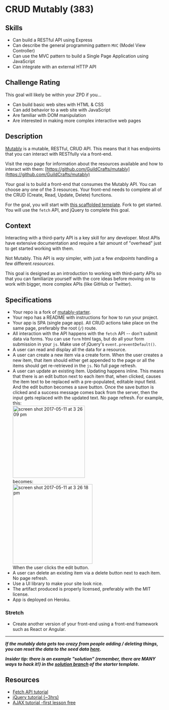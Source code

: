 # CRUD Mutably (383)

## Skills

- Can build a RESTful API using Express
- Can describe the general programming pattern `MVC` (Model View Controller)
- Can use the MVC pattern to build a Single Page Application using JavaScript
- Can integrate with an external HTTP API

## Challenge Rating

This goal will likely be within your ZPD if you...

- Can build basic web sites with HTML & CSS
- Can add behavior to a web site with JavaScript
- Are familiar with DOM manipulation
- Are interested in making more complex interactive web pages

## Description

[Mutably](http://mutably.herokuapp.com/) is a mutable, RESTful, CRUD API. This means that it has endpoints that you can interact with RESTfully via a front-end.

Visit the repo page for information about the resources available and how to interact with them: [https://github.com/GuildCrafts/mutably](https://github.com/GuildCrafts/mutably)

Your goal is to build a front-end that consumes the Mutably API. You can choose any one of the 3 resources. Your front-end needs to complete all of the CRUD (Create, Read, Update, Delete) functions.

For the goal, you will start with [this scaffolded template](https://github.com/GuildCrafts/mutably-starter). Fork to get started.
You will use the `fetch` API, and jQuery to complete this goal.

## Context

Interacting with a third-party API is a key skill for any developer. Most APIs have extensive documentation and require a fair amount of "overhead" just to get started working with them.

Not Mutably. This API is _way_ simpler, with just a few _endpoints_ handling a few different _resources_.

This goal is designed as an introduction to working with third-party APIs so that you can familiarize yourself with the core ideas before moving on to work with bigger, more complex APIs (like GitHub or Twitter).

## Specifications

- Your repo is a fork of [mutably-starter](https://github.com/GuildCrafts/mutably-starter).
- Your repo has a README with instructions for how to run your project.
- Your app is SPA (single page app). All CRUD actions take place on the same page, preferably the root (`/`) route.
- All interaction with the API happens with the `fetch` API -- don't submit data via forms. You can use `form` html tags, but do all your form submission in your `js`. Make use of jQuery's `event.preventDefault()`.
- A user can read and display all the data for a resource.
- A user can create a new item via a create form. When the user creates a new item, that item should either get appended to the page or all the items should get re-retrieved in the `js`. No full page refresh.
- A user can update an existing item. Updating happens inline. This means that there is an edit button next to each item that, when clicked, causes the item text to be replaced with a pre-populated, editable input field. And the edit button becomes a save button. Once the save button is clicked and a success message comes back from the server, then the input gets replaced with the updated text. No page refresh.
  For example, this: <br>
  <img width="229" alt="screen shot 2017-05-11 at 3 26 09 pm" src="https://cloud.githubusercontent.com/assets/3010270/25974508/4ac57980-365e-11e7-8b1f-6cf9eefaac22.png">
  <br>
  becomes:
  <br>
  <img width="253" alt="screen shot 2017-05-11 at 3 26 18 pm" src="https://cloud.githubusercontent.com/assets/3010270/25974512/5024433e-365e-11e7-802f-c60afacddecd.png">
  <br>
  When the user clicks the edit button.
- A user can delete an existing item via a delete button next to each item. No page refresh.
- Use a UI library to make your site look nice.
- The artifact produced is properly licensed, preferably with the MIT license.
- App is deployed on Heroku.

### Stretch

- Create another version of your front-end using a front-end framework such as React or Angular.

---

***If the mutably data gets too crazy from people adding / deleting things, you can reset the data to the seed data [here](http://mutably.herokuapp.com/).***

***Insider tip: there is an example "solution" (remember, there are MANY ways to hack it!) in the [solution branch](https://github.com/GuildCrafts/mutably-starter/tree/solution) of the starter template.***

## Resources

- [Fetch API tutorial](https://davidwalsh.name/fetch)
- [jQuery tutorial (~3hrs)](https://www.codeschool.com/courses/try-jquery)
- [AJAX tutorial -first lesson free](https://www.codeschool.com/courses/jquery-the-return-flight?utm_medium=null&utm_campaign=jquery&utm_source=tryjquery)
